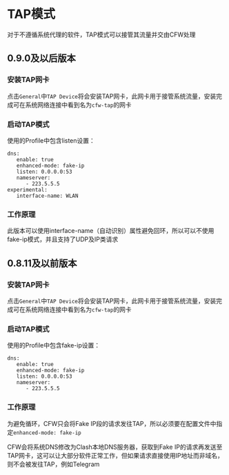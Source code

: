 # TAP模式

对于不遵循系统代理的软件，TAP模式可以接管其流量并交由CFW处理

## 0.9.0及以后版本 <a id="090&#x53CA;&#x4EE5;&#x540E;&#x7248;&#x672C;"></a>

### 安装TAP网卡 <a id="&#x5B89;&#x88C5;tap&#x7F51;&#x5361;"></a>

点击`General`中`TAP Device`将会安装TAP网卡，此网卡用于接管系统流量，安装完成可在系统网络连接中看到名为`cfw-tap`的网卡

### 启动TAP模式 <a id="&#x542F;&#x52A8;tap&#x6A21;&#x5F0F;"></a>

使用的Profile中包含listen设置：

```text
dns:
   enable: true
   enhanced-mode: fake-ip 
   listen: 0.0.0.0:53
   nameserver:
      - 223.5.5.5
experimental:
   interface-name: WLAN 
```

### 工作原理 <a id="&#x5DE5;&#x4F5C;&#x539F;&#x7406;"></a>

此版本可以使用interface-name（自动识别）属性避免回环，所以可以不使用fake-ip模式，并且支持了UDP及IP类请求

## 0.8.11及以前版本 <a id="0811&#x53CA;&#x4EE5;&#x524D;&#x7248;&#x672C;"></a>

### 安装TAP网卡 <a id="&#x5B89;&#x88C5;tap&#x7F51;&#x5361;"></a>

点击`General`中`TAP Device`将会安装TAP网卡，此网卡用于接管系统流量，安装完成可在系统网络连接中看到名为`cfw-tap`的网卡

### 启动TAP模式 <a id="&#x542F;&#x52A8;tap&#x6A21;&#x5F0F;"></a>

使用的Profile中包含fake-ip设置：

```text
dns:
   enable: true
   enhanced-mode: fake-ip
   listen: 0.0.0.0:53
   nameserver:
      - 223.5.5.5
```

### 工作原理 <a id="&#x5DE5;&#x4F5C;&#x539F;&#x7406;"></a>

为避免循环，CFW只会将Fake IP段的请求发往TAP，所以必须要在配置文件中指定`enhanced-mode: fake-ip`

CFW会将系统DNS修改为Clash本地DNS服务器，获取到Fake IP的请求再发送至TAP网卡，这可以让大部分软件正常工作，但如果请求直接使用IP地址而非域名，则不会被发往TAP，例如Telegram

